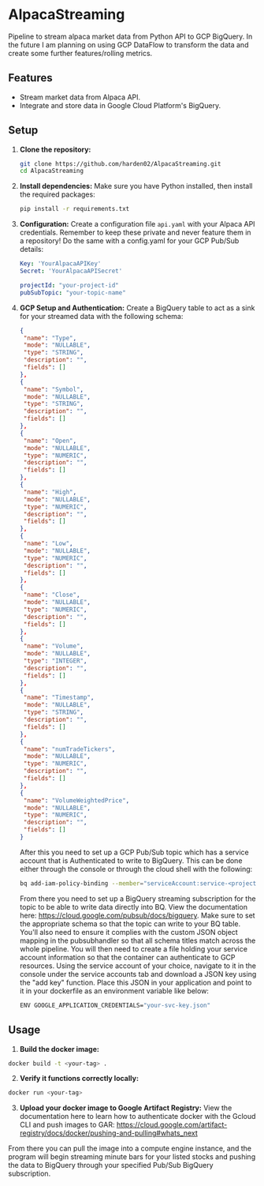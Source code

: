 # AlpacaStreaming

Pipeline to stream alpaca market data from Python API to GCP BigQuery. In the future I am planning on using GCP DataFlow to transform the data and create some further features/rolling metrics.

## Features

- Stream market data from Alpaca API.
- Integrate and store data in Google Cloud Platform's BigQuery.

## Setup

1. **Clone the repository:**
   ```bash
   git clone https://github.com/harden02/AlpacaStreaming.git
   cd AlpacaStreaming
   ```

2. **Install dependencies:**
   Make sure you have Python installed, then install the required packages:
   ```bash
   pip install -r requirements.txt
   ```

3. **Configuration:**
   Create a configuration file `api.yaml` with your Alpaca API credentials. Remember to keep these private and never feature them in a repository!
   Do the same with a config.yaml for your GCP Pub/Sub details:
   ```yaml
   Key: 'YourAlpacaAPIKey'
   Secret: 'YourAlpacaAPISecret'
   ```
   ```yaml
   projectId: "your-project-id"
   pubSubTopic: "your-topic-name"
   ```
4. **GCP Setup and Authentication:**
   Create a BigQuery table to act as a sink for your streamed data with the following schema:
   ```json
   {
    "name": "Type",
    "mode": "NULLABLE",
    "type": "STRING",
    "description": "",
    "fields": []
   },
   {
    "name": "Symbol",
    "mode": "NULLABLE",
    "type": "STRING",
    "description": "",
    "fields": []
   },
   {
    "name": "Open",
    "mode": "NULLABLE",
    "type": "NUMERIC",
    "description": "",
    "fields": []
   },
   {
    "name": "High",
    "mode": "NULLABLE",
    "type": "NUMERIC",
    "description": "",
    "fields": []
   },
   {
    "name": "Low",
    "mode": "NULLABLE",
    "type": "NUMERIC",
    "description": "",
    "fields": []
   },
   {
    "name": "Close",
    "mode": "NULLABLE",
    "type": "NUMERIC",
    "description": "",
    "fields": []
   },
   {
    "name": "Volume",
    "mode": "NULLABLE",
    "type": "INTEGER",
    "description": "",
    "fields": []
   },
   {
    "name": "Timestamp",
    "mode": "NULLABLE",
    "type": "STRING",
    "description": "",
    "fields": []
   },
   {
    "name": "numTradeTickers",
    "mode": "NULLABLE",
    "type": "NUMERIC",
    "description": "",
    "fields": []
   },
   {
    "name": "VolumeWeightedPrice",
    "mode": "NULLABLE",
    "type": "NUMERIC",
    "description": "",
    "fields": []
   }
   ```
   After this you need to set up a GCP Pub/Sub topic which has a service account that is Authenticated to write to BigQuery. This can be done either through the console or through the cloud shell with the           following:
   ```bash
   bq add-iam-policy-binding --member="serviceAccount:service-<project number>@gcp-sa-pubsub.iam.gserviceaccount.com" --role=roles/bigquery.dataEditor -t "<dataset>.<table>"
   ```
   From there you need to set up a BigQuery streaming subscription for the topic to be able to write data directly into BQ. View the documentation here: https://cloud.google.com/pubsub/docs/bigquery. Make sure to set the appropriate schema so that the topic can write to your BQ table. You'll also need to ensure it complies with the custom JSON object mapping in the pubsubhandler so that all schema titles match across the whole pipeline.
   You will then need to create a file holding your service account information so that the container can authenticate to GCP resources. Using the service account of your choice, navigate to it in the console under the service accounts tab and download a JSON key using the "add key" function. Place this JSON in your application and point to it in your dockerfile as an environment variable like below:
   ```bash
   ENV GOOGLE_APPLICATION_CREDENTIALS="your-svc-key.json"


## Usage

1. **Build the docker image:**
```bash
docker build -t <your-tag> .
```

2. **Verify it functions correctly locally:**
```bash
docker run <your-tag> 
```

3. **Upload your docker image to Google Artifact Registry:**
View the documentation here to learn how to authenticate docker with the Gcloud CLI and push images to GAR: https://cloud.google.com/artifact-registry/docs/docker/pushing-and-pulling#whats_next

From there you can pull the image into a compute engine instance, and the program will begin streaming minute bars for your listed stocks and pushing the data to BigQuery through your specified Pub/Sub BigQuery subscription.
